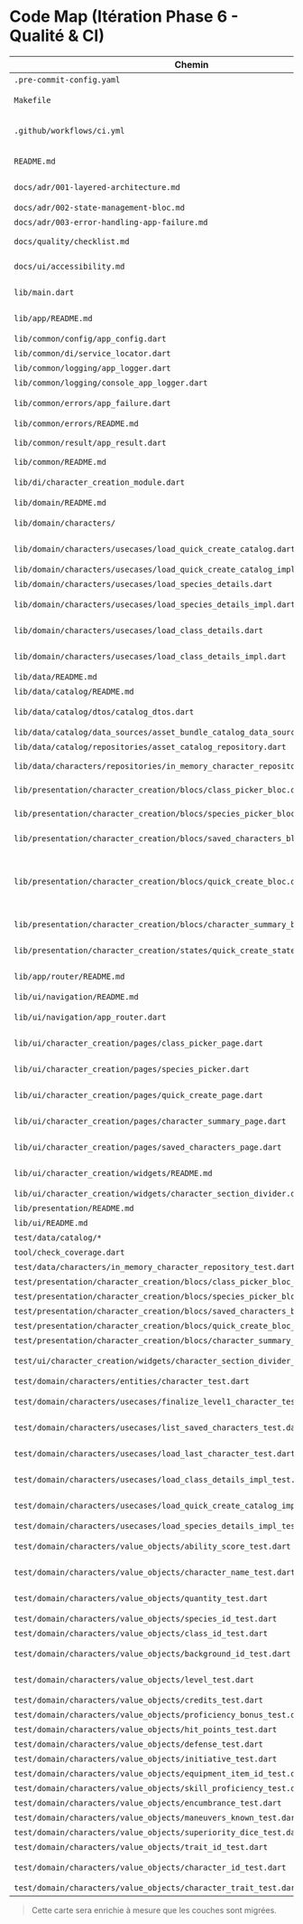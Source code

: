 <!--
Fichier : docs/refactor/code_map.md
Rôle : Fournir la cartographie des fichiers ajoutés/clé avec leurs rôles et dépendances.
Dépendances : Se base sur la structure actuelle du projet.
Exemple d'usage : Consulter ce document pour comprendre où ajouter une nouvelle pièce.
-->

# Code Map (Itération Phase 6 - Qualité & CI)

| Chemin | Rôle | Dépendances clés |
| --- | --- | --- |
| `.pre-commit-config.yaml` | Hooks locaux `make format/lint/test` | `pre-commit`, `Makefile` |
| `Makefile` | Commandes format/lint/test/ci (inclut le seuil couverture) | Flutter SDK, `tool/check_coverage.dart` |
| `.github/workflows/ci.yml` | Workflow GitHub Actions format/analyse/tests/couverture/catalogue | `Makefile`, `tool/check_coverage.dart`, `tool/catalog_validate.dart` |
| `README.md` | Guide racine (architecture, commandes, sécurité) | `docs/refactor/*`, `Makefile`, `.github/workflows/ci.yml` |
| `docs/adr/001-layered-architecture.md` | ADR sur la séparation en couches | `lib/common`, `lib/domain`, `lib/data`, `lib/features`, `lib/ui` |
| `docs/adr/002-state-management-bloc.md` | ADR adoption BLoC | `flutter_bloc`, `bloc_test` |
| `docs/adr/003-error-handling-app-failure.md` | ADR politique d'erreurs | `AppFailure`, `AppResult` |
| `docs/quality/checklist.md` | Checklist merge (build/lint/tests/doc) | `Makefile`, `docs/refactor/mvvm_plan.md` |
| `docs/ui/accessibility.md` | Règles d'accessibilité et composants dédiés | Flutter Material |
| `lib/main.dart` | Point d'entrée Flutter configurant config + logger | `AppConfig`, `ServiceLocator`, `ConsoleAppLogger` |
| `lib/app/README.md` | Documentation du shell applicatif (Sw5eApp, HomeNav) | `lib/app/app.dart`, `lib/app/home_nav.dart` |
| `lib/common/config/app_config.dart` | Chargement `.env` et accès typé | `flutter_dotenv` |
| `lib/common/di/service_locator.dart` | Service locator `get_it` pour DI | `get_it`, `AppConfig`, `AppLogger` |
| `lib/common/logging/app_logger.dart` | Interface de journalisation | Aucune |
| `lib/common/logging/console_app_logger.dart` | Implémentation console | `logger` |
| `lib/common/errors/app_failure.dart` | Typage des erreurs applicatives (`AppFailure`) | `DomainError`, `AppFailureCategory` |
| `lib/common/errors/README.md` | Politique d'erreurs et règles de mapping | `AppFailure` |
| `lib/common/result/app_result.dart` | Alias résultat commun + helpers `appOk/appErr` | `core/domain/result.dart` |
| `lib/common/README.md` | Guide de la couche Common | Aucune |
| `lib/di/character_creation_module.dart` | Enregistrement module création perso (ServiceLocator + providers legacy) | `ServiceLocator`, `get_it`, Riverpod |
| `lib/domain/README.md` | Guide de la couche Domain | Aucune |
| `lib/domain/characters/` | Sous-domaine Personnages (entités, VO, use cases, ports) | Value Objects + AppResult |
| `lib/domain/characters/usecases/load_quick_create_catalog.dart` | Contrat `LoadQuickCreateCatalog` (snapshot listes/équipements) | `AppResult`, `CatalogRepository` |
| `lib/domain/characters/usecases/load_quick_create_catalog_impl.dart` | Implémentation du snapshot catalogue | `CatalogRepository`, `DomainError` |
| `lib/domain/characters/usecases/load_species_details.dart` | Contrat pour récupérer traits d'espèce | `AppResult`, `CatalogRepository` |
| `lib/domain/characters/usecases/load_species_details_impl.dart` | Implémentation (résout les traits + ids manquants) | `CatalogRepository`, `DomainError` |
| `lib/domain/characters/usecases/load_class_details.dart` | Contrat pour charger la classe + compétences | `AppResult`, `CatalogRepository` |
| `lib/domain/characters/usecases/load_class_details_impl.dart` | Implémentation (tri compétences + définitions) | `CatalogRepository`, `DomainError` |
| `lib/data/README.md` | Guide de la couche Data | Aucune |
| `lib/data/catalog/README.md` | Diagramme module catalogue | AssetBundle |
| `lib/data/catalog/dtos/catalog_dtos.dart` | DTO + mapping JSON → domaine pour le catalogue | `CatalogRepository` |
| `lib/data/catalog/data_sources/asset_bundle_catalog_data_source.dart` | Chargement JSON via AssetBundle | Flutter AssetBundle |
| `lib/data/catalog/repositories/asset_catalog_repository.dart` | Adapter CatalogRepository basé assets | DTO + data source |
| `lib/data/characters/repositories/in_memory_character_repository.dart` | Implémentation volatile de `CharacterRepository` | Entité `Character` |
| `lib/presentation/character_creation/blocs/class_picker_bloc.dart` | ViewModel BLoC du sélecteur de classe | `CatalogRepository`, `AppLogger`, `AppFailure` |
| `lib/presentation/character_creation/blocs/species_picker_bloc.dart` | ViewModel BLoC du sélecteur d'espèce | `CatalogRepository`, `AppLogger`, `AppFailure` |
| `lib/presentation/character_creation/blocs/saved_characters_bloc.dart` | ViewModel BLoC liste personnages sauvegardés | `ListSavedCharacters`, `AppResult`, `AppFailure` |
| `lib/presentation/character_creation/blocs/quick_create_bloc.dart` | ViewModel BLoC assistant de création rapide | `LoadQuickCreateCatalog`, `LoadSpeciesDetails`, `LoadClassDetails`, `FinalizeLevel1Character`, `AppLogger`, `AppFailure` |
| `lib/presentation/character_creation/blocs/character_summary_bloc.dart` | ViewModel BLoC résumé personnages (chargement/partage) | `ListSavedCharacters`, `AppLogger`, `AppFailure` |
| `lib/presentation/character_creation/states/quick_create_state.dart` | État immuable du wizard de création rapide | `ClassDef`, `TraitDef`, `AppFailure` |
| `lib/app/router/README.md` | Documentation de la configuration GoRouter | `lib/app/router/app_router.dart` |
| `lib/ui/navigation/README.md` | Guide de la navigation UI | GoRouter |
| `lib/ui/navigation/app_router.dart` | Construction du `GoRouter` (routes + erreurs) | `go_router`, `flutter_riverpod`, pages UI |
| `lib/ui/character_creation/pages/class_picker_page.dart` | Vue Flutter (instancie ClassPickerBloc via ServiceLocator + rendu liste/détails) | `flutter_bloc`, `ServiceLocator` |
| `lib/ui/character_creation/pages/species_picker.dart` | Vue Flutter (instancie SpeciesPickerBloc via ServiceLocator + rendu liste/détails) | `flutter_bloc`, `ServiceLocator` |
| `lib/ui/character_creation/pages/quick_create_page.dart` | Vue Flutter binding QuickCreateBloc et étapes UI | `flutter_bloc`, `ServiceLocator`, Riverpod connectivité |
| `lib/ui/character_creation/pages/character_summary_page.dart` | Vue Flutter résumé branchée sur CharacterSummaryBloc + partage | `flutter_bloc`, `share_plus`, `ServiceLocator` |
| `lib/ui/character_creation/pages/saved_characters_page.dart` | Vue Flutter listant les personnages sauvegardés | `flutter_bloc`, `ServiceLocator` |
| `lib/ui/character_creation/widgets/README.md` | Guide des widgets partagés du module création | Flutter Material |
| `lib/ui/character_creation/widgets/character_section_divider.dart` | Séparateur accessible partagé | Flutter Material |
| `lib/presentation/README.md` | Guide de la couche Presentation | Aucune |
| `lib/ui/README.md` | Guide de la couche UI | Aucune |
| `test/data/catalog/*` | Tests d'intégration catalogue hors-ligne | `flutter_test`, adapter data |
| `tool/check_coverage.dart` | Script Dart imposant le seuil de couverture | `dart:io`, rapport LCOV |
| `test/data/characters/in_memory_character_repository_test.dart` | Tests unitaires repository mémoire | `flutter_test` |
| `test/presentation/character_creation/blocs/class_picker_bloc_test.dart` | Tests unitaires ClassPickerBloc | `bloc_test`, `mocktail` |
| `test/presentation/character_creation/blocs/species_picker_bloc_test.dart` | Tests unitaires SpeciesPickerBloc | `bloc_test`, `mocktail` |
| `test/presentation/character_creation/blocs/saved_characters_bloc_test.dart` | Tests unitaires SavedCharactersBloc | `bloc_test`, `mocktail` |
| `test/presentation/character_creation/blocs/quick_create_bloc_test.dart` | Tests unitaires QuickCreateBloc | `bloc_test`, `mocktail` |
| `test/presentation/character_creation/blocs/character_summary_bloc_test.dart` | Tests unitaires CharacterSummaryBloc | `bloc_test`, `mocktail` |
| `test/ui/character_creation/widgets/character_section_divider_golden_test.dart` | Golden test du séparateur partagé (génère la référence depuis un Base64 embarqué) | `flutter_test`, `matchesGoldenFile` |
| `test/domain/characters/entities/character_test.dart` | Tests entité Character et ses invariants | `flutter_test`, Value Objects |
| `test/domain/characters/usecases/finalize_level1_character_test.dart` | Scénario heureux FinalizeLevel1Character et persistance | `flutter_test`, `mocktail` |
| `test/domain/characters/usecases/list_saved_characters_test.dart` | Vérifie la récupération triée et les erreurs du listing | `flutter_test`, `mocktail` |
| `test/domain/characters/usecases/load_last_character_test.dart` | Contrôle le retour du dernier personnage ou null | `flutter_test`, `mocktail` |
| `test/domain/characters/usecases/load_class_details_impl_test.dart` | Couverture du chargement des détails de classe | `flutter_test`, `mocktail` |
| `test/domain/characters/usecases/load_quick_create_catalog_impl_test.dart` | Snapshot du catalogue rapide et validations | `flutter_test`, `mocktail` |
| `test/domain/characters/usecases/load_species_details_impl_test.dart` | Vérifie l'assemblage des détails d'espèce | `flutter_test`, `mocktail` |
| `test/domain/characters/value_objects/ability_score_test.dart` | Tests Value Object AbilityScore (bornes/modificateur) | `flutter_test` |
| `test/domain/characters/value_objects/character_name_test.dart` | Tests Value Object CharacterName (normalisation, erreurs) | `flutter_test` |
| `test/domain/characters/value_objects/quantity_test.dart` | Tests Value Object Quantity (bornes/helpers) | `flutter_test` |
| `test/domain/characters/value_objects/species_id_test.dart` | Vérifie la normalisation slug d'espèce | `flutter_test` |
| `test/domain/characters/value_objects/class_id_test.dart` | Vérifie la normalisation slug de classe | `flutter_test` |
| `test/domain/characters/value_objects/background_id_test.dart` | Vérifie la normalisation slug de background | `flutter_test` |
| `test/domain/characters/value_objects/level_test.dart` | Couvre les bornes du niveau de personnage | `flutter_test` |
| `test/domain/characters/value_objects/credits_test.dart` | Valide les montants de crédits | `flutter_test` |
| `test/domain/characters/value_objects/proficiency_bonus_test.dart` | Vérifie la table du bonus de maîtrise | `flutter_test` |
| `test/domain/characters/value_objects/hit_points_test.dart` | Gardes-fous des points de vie | `flutter_test` |
| `test/domain/characters/value_objects/defense_test.dart` | Gardes-fous de la défense | `flutter_test` |
| `test/domain/characters/value_objects/initiative_test.dart` | Gardes-fous de l'initiative | `flutter_test` |
| `test/domain/characters/value_objects/equipment_item_id_test.dart` | Slug d'objet d'équipement | `flutter_test` |
| `test/domain/characters/value_objects/skill_proficiency_test.dart` | Règles de maîtrise des compétences | `flutter_test` |
| `test/domain/characters/value_objects/encumbrance_test.dart` | Limites d'encombrement | `flutter_test` |
| `test/domain/characters/value_objects/maneuvers_known_test.dart` | Bornes du nombre de manœuvres | `flutter_test` |
| `test/domain/characters/value_objects/superiority_dice_test.dart` | Cohérence du pool de dés de supériorité | `flutter_test` |
| `test/domain/characters/value_objects/trait_id_test.dart` | Normalisation des identifiants de trait | `flutter_test` |
| `test/domain/characters/value_objects/character_id_test.dart` | Validation/génération d'identifiants de personnage | `flutter_test` |
| `test/domain/characters/value_objects/character_trait_test.dart` | Comparaison par valeur des traits | `flutter_test` |

> Cette carte sera enrichie à mesure que les couches sont migrées.
